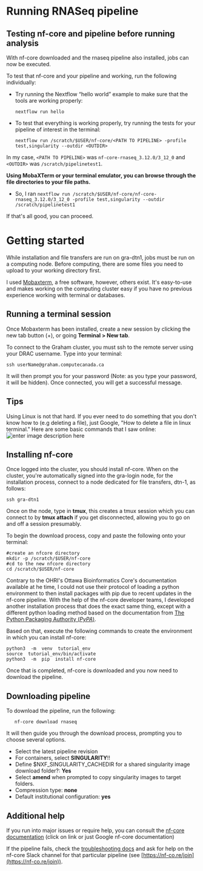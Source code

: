 
# Running RNASeq pipeline

## Testing nf-core and pipeline before running analysis
With nf-core downloaded and the rnaseq pipeline also installed, jobs can now be executed.

To test that nf-core and your pipeline and working, run the following individually:
  
    
-   Try running the Nextflow “hello world” example to make sure that the tools are working properly:

	`nextflow run hello `

-   To test that everything is working properly, try running the tests for your pipeline of interest in the terminal:

	`nextflow run /scratch/$USER/nf-core/<PATH TO PIPELINE> -profile test,singularity --outdir <OUTDIR>`

In my case, `<PATH TO PIPELINE>` was `nf-core-rnaseq_3.12.0/3_12_0` and `<OUTDIR>` was `/scratch/pipelinetest1`. 

**Using MobaXTerm or your terminal emulator, you can browse through the file directories to your file paths.** 

 - So, I ran `nextflow run /scratch/$USER/nf-core/nf-core-rnaseq_3.12.0/3_12_0 -profile test,singularity --outdir /scratch/pipelinetest1`

If that's all good, you can proceed.

# Getting started

While installation and file transfers are run on gra-dtn1, jobs must be run on a computing node. Before computing, there are some files you need to upload to your working directory first.

I used [Mobaxterm](https://mobaxterm.mobatek.net/), a free software, however, others exist. It's easy-to-use and makes working on the computing cluster easy if you have no previous experience working with terminal or databases.

## Running a terminal session

Once Mobaxterm has been installed, create a new session by clicking the new tab button (+), or going **Terminal > New tab**.

To connect to the Graham cluster, you must ssh to the remote server using your DRAC username. Type into your terminal:

    ssh userName@graham.computecanada.ca
It will then prompt you for your password (Note: as you type your password, it will be hidden). Once connected, you will get a successful message.

## Tips

Using Linux is not that hard. If you ever need to do something that you don't know how to (e.g deleting a file), just Google, "How to delete a file in linux terminal."
Here are some basic commands that I saw online:
![enter image description here](https://github.com/majd-alaarg/bioInformatics/blob/28fc76aaf0fd7a51715005981cae5fcf706c693e/Assets/Linux%20Commands.png)

## Installing nf-core

Once logged into the cluster, you should install nf-core. When on the cluster, you're automatically signed into the gra-login node, for the installation process, connect to a node dedicated for file transfers, dtn-1, as follows:

    ssh gra-dtn1
Once on the node, type in **tmux**, this creates a tmux session which you can connect to by **tmux attach** if you get disconnected, allowing you to go on and off a session presumably.

To begin the download process, copy and paste the following onto your terminal:

    #create an nfcore directory
    mkdir -p /scratch/$USER/nf-core
    #cd to the new nfcore directory
    cd /scratch/$USER/nf-core
  
Contrary to the OHRI's Ottawa Bioinformatics Core's documentation available at he time, I could not use their protocol of loading a python environment to then install packages with pip due to recent updates in the nf-core pipeline. With the help of the nf-core developer teams, I developed another installation process that does the exact same thing, except with a different python loading method based on the documentation from [The Python Packaging Authority (_PyPA_)](https://packaging.python.org/en/latest/guides/installing-using-pip-and-virtual-environments/).

Based on that, execute the following commands to create the environment in which you can install nf-core:

    python3  -m  venv  tutorial_env
    source  tutorial_env/bin/activate
    python3  -m  pip  install nf-core

Once that is completed, nf-core is downloaded and you now need to download the pipeline.

## Downloading pipeline

To download the pipeline, run the following: 

       nf-core download rnaseq

It will then guide you through the download process, prompting you to choose several options.

 - Select the latest pipeline revision
 - For containers, select **SINGULARITY**!!
 - Define $NXF_SINGULARITY_CACHEDIR for a shared singularity image download folder?: **Yes**
 - Select **amend** when prompted to copy singularity images to target folders.
 - Compression type: **none**
 - Default institutional configuration: **yes**


## Additional help

If you run into major issues or require help, you can consult the [nf-core documentation](https://nf-co.re/docs/usage/introduction) (click on link or just Google nf-core documentation)

If the pipeline fails, check the  [troubleshooting docs](https://nf-co.re/docs/usage/troubleshooting/)  and ask for help on the nf-core Slack channel for that particular pipeline (see  [https://nf-co.re/join](https://nf-co.re/join)).
